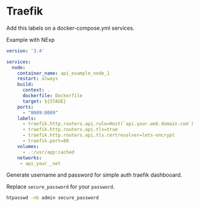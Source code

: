 # Traefik

Add this labels on a docker-compose.yml services.

Example with NExp

```yaml
version: '3.4'

services:
  node:
    container_name: api_example_node_1
    restart: always
    build:
      context: .
      dockerfile: Dockerfile
      target: ${STAGE}
    ports:
      - "8089:8089"
    labels:
      - traefik.http.routers.api.rule=Host(`api.your.web.domain.com`)
      - traefik.http.routers.api.tls=true
      - traefik.http.routers.api.tls.certresolver=lets-encrypt
      - traefik.port=80
    volumes:
      - .:/usr/app:cached
    networks:
     - api_your__net
```

Generate username and password for simple auth traefik dashbooard.

Replace `secure_password` for your `password`.

```bash
htpasswd -nb admin secure_password
```
